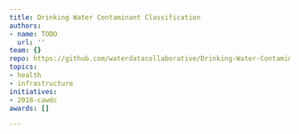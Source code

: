 ```yaml
---
title: Drinking Water Contaminant Classification
authors:
- name: TODO
  url: ''
team: {}
repo: https://github.com/waterdatacollaborative/Drinking-Water-Contaminant-Classification
topics:
- health
- infrastructure
initiatives:
- 2018-cawdc
awards: []

---
```






